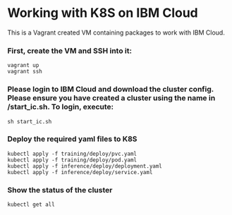 # Working with K8S on IBM Cloud

This is a Vagrant created VM containing packages to work with IBM Cloud.

### First, create the VM and SSH into it: 
```
vagrant up
vagrant ssh
```

### Please login to IBM Cloud and download the cluster config. Please ensure you have created a cluster using the name in /start_ic.sh. To login, execute:

```
sh start_ic.sh
```

### Deploy the required yaml files to K8S
```
kubectl apply -f training/deploy/pvc.yaml
kubectl apply -f training/deploy/pod.yaml
kubectl apply -f inference/deploy/deployment.yaml
kubectl apply -f inference/deploy/service.yaml
```

### Show the status of the cluster
```
kubectl get all
```
